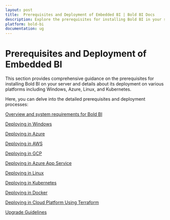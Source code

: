 ```yaml
---
layout: post
title:  Prerequisites and Deployment of Embedded BI | Bold BI Docs
description: Explore the prerequisites for installing Bold BI in your server and about its deployment in Windows Server, Azure, Linux, and Kubernetes.
platform: bold-bi
documentation: ug
---
```


# Prerequisites and Deployment of Embedded BI

This section provides comprehensive guidance on the prerequisites for installing Bold BI on your server and details about its deployment on various platforms including Windows, Azure, Linux, and Kubernetes. 

Here, you can delve into the detailed prerequisites and deployment processes:

[Overview and system requirements for Bold BI](/deploying-bold-bi/overview/)

[Deploying in Windows](/deploying-bold-bi/deploying-on-windows/)

[Deploying in Azure](/deploying-bold-bi/deploying-on-azure/)
 
[Deploying in AWS](/deploying-bold-bi/deploying-on-aws/)

[Deploying in GCP](/deploying-bold-bi/deploying-on-gcp/)

[Deploying in Azure App Service](/deploying-bold-bi/deploying-on-azure-app-service/)

[Deploying in Linux](/deploying-bold-bi/deploying-on-linux/)

[Deploying in Kubernetes](/deploying-bold-bi/deploying-on-kubernetes/)

[Deploying in Docker](/deploying-bold-bi/deploying-on-docker/)

[Deploying in Cloud Platform Using Terraform](/deploying-bold-bi/deploying-on-cloud-platform-using-terraform/)

[Upgrade Guidelines](/deploying-bold-bi/upgrade-guidelines/)